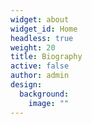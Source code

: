 ```yaml
---
widget: about
widget_id: Home
headless: true
weight: 20
title: Biography
active: false
author: admin
design:
  background:
    image: ""
---
```

